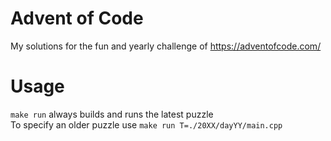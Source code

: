 # Advent of Code

My solutions for the fun and yearly challenge of https://adventofcode.com/

# Usage

`make run` always builds and runs the latest puzzle \
To specify an older puzzle use `make run T=./20XX/dayYY/main.cpp`
